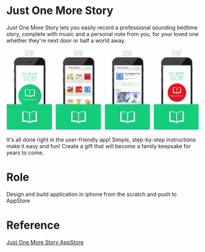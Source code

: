 # Just One More Story
Just One More Story lets you easily record a professional sounding bedtime story, complete with music and a personal note from you, for your loved one whether
they're next door or half a world away.

![alt text](JOMS.PNG "Just one more story images")

 It's all done right in the user-friendly app! Simple, step-by-step instructions make it easy and fun! Create a gift that will become a family keepsake for years
to come.
 
 # Role
Design and build application in iphone from the scratch and push to AppStore

# Reference

[Just One More Story AppStore](https://apps.apple.com/us/app/just-one-more-story/id1234602478)
